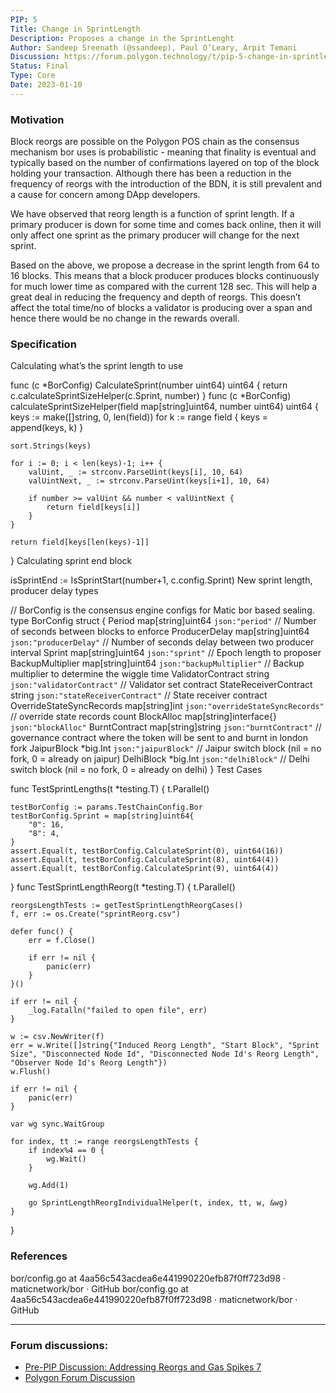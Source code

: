 ```yaml
---
PIP: 5
Title: Change in SprintLength
Description: Proposes a change in the SprintLenght
Author: Sandeep Sreenath (@ssandeep), Paul O’Leary, Arpit Temani
Discussion: https://forum.polygon.technology/t/pip-5-change-in-sprintlength/10874/4
Status: Final
Type: Core
Date: 2023-01-10
---
```


### Motivation

Block reorgs are possible on the Polygon POS chain as the consensus mechanism bor uses is probabilistic - meaning that finality is eventual and typically based on the number of confirmations layered on top of the block holding your transaction. Although there has been a reduction in the frequency of reorgs with the introduction of the BDN, it is still prevalent and a cause for concern among DApp developers.

We have observed that reorg length is a function of sprint length. If a primary producer is down for some time and comes back online, then it will only affect one sprint as the primary producer will change for the next sprint.

Based on the above, we propose a decrease in the sprint length from 64 to 16 blocks. This means that a block producer produces blocks continuously for much lower time as compared with the current 128 sec. This will help a great deal in reducing the frequency and depth of reorgs. This doesn’t affect the total time/no of blocks a validator is producing over a span and hence there would be no change in the rewards overall.

### Specification

Calculating what’s the sprint length to use

func (c *BorConfig) CalculateSprint(number uint64) uint64 {
	return c.calculateSprintSizeHelper(c.Sprint, number)
}
func (c *BorConfig) calculateSprintSizeHelper(field map[string]uint64, number uint64) uint64 {
	keys := make([]string, 0, len(field))
	for k := range field {
		keys = append(keys, k)
	}

	sort.Strings(keys)

	for i := 0; i < len(keys)-1; i++ {
		valUint, _ := strconv.ParseUint(keys[i], 10, 64)
		valUintNext, _ := strconv.ParseUint(keys[i+1], 10, 64)

		if number >= valUint && number < valUintNext {
			return field[keys[i]]
		}
	}

	return field[keys[len(keys)-1]]
}
Calculating sprint end block

isSprintEnd := IsSprintStart(number+1, c.config.Sprint)
New sprint length, producer delay types

// BorConfig is the consensus engine configs for Matic bor based sealing.
type BorConfig struct {
	Period                   map[string]uint64      `json:"period"`                   // Number of seconds between blocks to enforce
	ProducerDelay            map[string]uint64      `json:"producerDelay"`            // Number of seconds delay between two producer interval
	Sprint                   map[string]uint64      `json:"sprint"`                   // Epoch length to proposer
	BackupMultiplier         map[string]uint64      `json:"backupMultiplier"`         // Backup multiplier to determine the wiggle time
	ValidatorContract        string                 `json:"validatorContract"`        // Validator set contract
	StateReceiverContract    string                 `json:"stateReceiverContract"`    // State receiver contract
	OverrideStateSyncRecords map[string]int         `json:"overrideStateSyncRecords"` // override state records count
	BlockAlloc               map[string]interface{} `json:"blockAlloc"`
	BurntContract            map[string]string      `json:"burntContract"` // governance contract where the token will be sent to and burnt in london fork
	JaipurBlock              *big.Int               `json:"jaipurBlock"`   // Jaipur switch block (nil = no fork, 0 = already on jaipur)
	DelhiBlock               *big.Int               `json:"delhiBlock"`    // Delhi switch block (nil = no fork, 0 = already on delhi)
}
Test Cases

func TestSprintLengths(t *testing.T) {
	t.Parallel()

	testBorConfig := params.TestChainConfig.Bor
	testBorConfig.Sprint = map[string]uint64{
		"0": 16,
		"8": 4,
	}
	assert.Equal(t, testBorConfig.CalculateSprint(0), uint64(16))
	assert.Equal(t, testBorConfig.CalculateSprint(8), uint64(4))
	assert.Equal(t, testBorConfig.CalculateSprint(9), uint64(4))
}
func TestSprintLengthReorg(t *testing.T) {
	t.Parallel()

	reorgsLengthTests := getTestSprintLengthReorgCases()
	f, err := os.Create("sprintReorg.csv")

	defer func() {
		err = f.Close()

		if err != nil {
			panic(err)
		}
	}()

	if err != nil {
		_log.Fatalln("failed to open file", err)
	}

	w := csv.NewWriter(f)
	err = w.Write([]string{"Induced Reorg Length", "Start Block", "Sprint Size", "Disconnected Node Id", "Disconnected Node Id's Reorg Length", "Observer Node Id's Reorg Length"})
	w.Flush()

	if err != nil {
		panic(err)
	}

	var wg sync.WaitGroup

	for index, tt := range reorgsLengthTests {
		if index%4 == 0 {
			wg.Wait()
		}

		wg.Add(1)

		go SprintLengthReorgIndividualHelper(t, index, tt, w, &wg)
	}
}

### References

bor/config.go at 4aa56c543acdea6e441990220efb87f0ff723d98 · maticnetwork/bor · GitHub
bor/config.go at 4aa56c543acdea6e441990220efb87f0ff723d98 · maticnetwork/bor · GitHub

--- 

### Forum discussions:

- [Pre-PIP Discussion: Addressing Reorgs and Gas Spikes 7](https://forum.polygon.technology/t/pre-pip-discussion-addressing-reorgs-and-gas-spikes/10623/25)
- [Polygon Forum Discussion](https://forum.polygon.technology/t/pip-5-change-in-sprintlength/10874/4)
